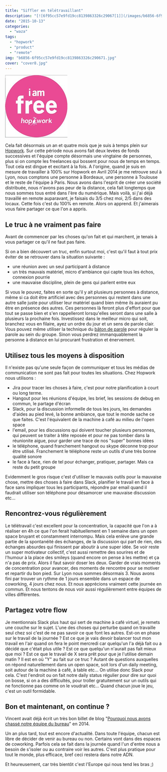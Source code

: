 ```yaml
---
title: "Siffler en télétravaillant"
description: "[![6f95cc57e9fd19cc8139863326c29067[1]](/images/b6856-6f95cc57e9fd19cc8139863326c290671.jpg)](http://eventuallycoding.com/wp-content/uploads/2015/10/b..."
date: "2015-10-13"
categories: 
  - "waza"
tags: 
  - "hopwork"
  - "product"
  - "remote"
img: "b6856-6f95cc57e9fd19cc8139863326c290671.jpg"
cover: "cover8.jpg"
---
```


[![6f95cc57e9fd19cc8139863326c29067[1]](/images/b6856-6f95cc57e9fd19cc8139863326c290671.jpg)](http://eventuallycoding.com/wp-content/uploads/2015/10/b6856-6f95cc57e9fd19cc8139863326c290671.jpg)

Cela fait désormais un an et quatre mois que je suis à temps plein sur [Hopwork](http://www.hopwork.fr). Sur cette période nous avons fait deux levées de fonds successives et l'équipe compte désormais une vingtaine de personnes, plus si on compte les freelances qui bossent pour nous de temps en temps. Tout cela est dingue et excitant à la fois. A l'origine, quand je suis en mesure de travailler à 100% sur Hopwork en Avril 2014 je me retrouve seul à Lyon, nous comptons une personne à Bordeaux, une personne à Toulouse et le reste de l'équipe à Paris. Nous avons dans l'esprit de créer une société distribuée, nous n'avons pas peur de la distance, cela fait longtemps que nous sommes tous entré dans l'ère du numérique. Mais voilà, si j'ai déjà travaillé en remote auparavant, je faisais du 3/5 chez moi, 2/5 dans des locaux. Cette fois c'est du 100% en remote. Alors on apprend. Et j'aimerais vous faire partager ce que l'on a appris.

## Le truc à ne vraiment pas faire

Avant de commencer par les choses qu'on fait et qui marchent, je tenais à vous partager ce qu'il ne faut pas faire.

Si on a bien découvert un truc, enfin surtout moi, c'est qu'il faut à tout prix éviter de se retrouver dans la situation suivante :

- une réunion avec un seul participant à distance
- un très mauvais matériel, micro d'ambiance qui capte tous les échos, connexion pourrie
- une mauvaise discipline, plein de gens qui parlent entre eux

Si vous le pouvez, faites en sorte qu'il y ait plusieurs personnes à distance, même si ca doit être artificiel avec des personnes qui restent dans une autre salle juste pour utiliser leur matériel quand bien même ils auraient pu être en présence des autres. Ces personnes là feront plus d'effort pour que tout se passe bien et s'en rappelleront lorsqu'elles seront dans une salle à plusieurs la prochaine fois. Investissez dans le meilleur micro qui soit, branchez vous en filaire, ayez un ordre du jour et un sens de parole clair. Vous pouvez même utiliser la technique du [bâton de parole](https://fr.wikipedia.org/wiki/B%C3%A2ton_de_parole) pour réguler la parole au sein du groupe. Sinon vous perdrez immanquablement la personne à distance en lui procurant frustration et énervement.

## Utilisez tous les moyens à disposition

Il n'existe pas qu'une seule façon de communiquer et tous les médias de communication ne sont pas fait pour toutes les situations. Chez Hopwork nous utilisons :

- Jira pour tracer les choses à faire, c'est pour notre planification à court ou long terme.
- Hangout pour les réunions d'équipe, les brief, les sessions de debug en commun, le partage d'écran
- Slack, pour la discussion informelle de tous les jours, les demandes d'aides au pied levé, la bonne ambiance, que tout le monde sache ce que faites. C'est l'équivalent de la machine à café au milieu de l'open space
- l'email, pour les discussions qui doivent toucher plusieurs personnes, qui peuvent se traiter à tête reposée et pour ne pas tomber dans la réunionite aigue, pour garder une trace de nos "super" bonnes idées
- le téléphone, quand franchement hangout ou skype déconne trop pour être utilisé. Franchement le téléphone reste un outils d'une très bonne qualité sonore
- le face à face, rien de tel pour échanger, pratiquer, partager. Mais ca reste du petit groupe

Evidemment le gros risque c'est d'utiliser le mauvais outils pour la mauvaise chose, mettre des choses à faire dans Slack, planifier le travail en face à face sans impliquer tous les participants, répondre par email quand il faudrait utiliser son téléphone pour désamorcer une mauvaise discussion etc...

## Rencontrez-vous régulièrement

Le télétravail c'est excellent pour la concentration, la capacité que l'on a à réaliser en 4h ce que l'on ferait habituellement en 1 semaine dans un open space bruyant et constamment interrompu. Mais cela enlève une grande partie de la spontanéité des échanges, de la discussion qui part de rien, des échanges absurdes qui finissent par aboutir à une super idée. Se voir reste un super motivateur collectif, c'est aussi remettre des sourires et de l'humour à la place des smileys (quand encore on pense à les mettre) et ça n'a pas de prix. Alors il faut savoir doser les deux. Garder de vrais moments de concentration pour avancer, des moments de rencontre pour se motiver et repartir du bon pied. Sur Lyon nous sommes désormais 3. Nous avons fini par trouver un rythme de 1 jours ensemble dans un espace de coworking, 4 jours chez nous. Et nous apprécions vraiment cette journée en commun. Et nous tentons de nous voir aussi régulièrement entre équipes de villes différentes.

## Partagez votre flow

Je mentionnais Slack plus haut qui sert de machine à café virtuel, je remets une couche sur le sujet. L'une des choses qui perturbe quand on travaille seul chez soi c'est de ne pas savoir ce que font les autres. Est-on en phase sur le travail de la journée ? Est ce que je vais devoir balancer tout mon travail en l'air quand on fera le point mercredi car quelqu'un l'a déjà fait ou a décidé que c'était plus utile ? Est ce que quelqu'un n'aurait pas fait mieux que moi ? Est ce que le travail de X sera prêt pour que je l'utilise demain matin ? Il est en où "Y" au fait sur ce truc ? Autant de questions auxquelles on répond naturellement dans un open space, soit lors d'un daily meeting, soit autour de la machine à café, à table etc... On utilise donc Slack pour cela. C'est l'endroit ou on fait notre daily status régulier pour dire sur quoi on bosse, si on a des difficultés, pour troller gratuitement sur un outils qui ne fonctionne pas comme on le voudrait etc... Quand chacun joue le jeu, c'est un outil formidable.

## Bon et maintenant, on continue ?

Vincent avait déjà écrit un très bon billet de blog "[Pourquoi nous avons chassé notre équipe du bureau](https://blog.hopwork.fr/pourquoi-nous-avons-chasse-notre-equipe-du-bureau-ou-presque/)" en 2014.

Un an plus tard, tout est encore d'actualité. Dans toute l'équipe, chacun est libre de décider de venir au bureau ou non. Certains vont dans des espaces de coworking. Parfois cela se fait dans la journée quand l'un d'entre nous a besoin de s'isoler ou au contraire voir les autres. C'est plus pratique pour tout le monde, plus efficace, bref ceci restera dans notre ADN.

Et heureusement, car très bientôt c'est l'Europe qui nous tend les bras ;)
